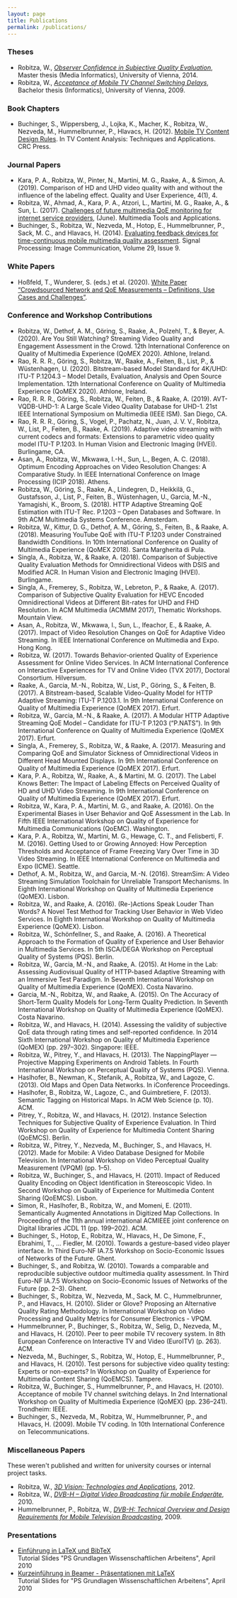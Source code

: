```yaml
---
layout: page
title: Publications
permalink: /publications/
---
```


### Theses

* Robitza, W., [_Observer Confidence in Subjective Quality Evaluation_](http://othes.univie.ac.at/31718/), Master thesis (Media Informatics), University of Vienna, 2014.
* Robitza, W., [_Acceptance of Mobile TV Channel Switching Delays_](../documents/robitza-acceptance-thesis.pdf), Bachelor thesis (Informatics), University of Vienna, 2009.

### Book Chapters

* Buchinger, S., Wippersberg, J., Lojka, K., Macher, K., Robitza, W., Nezveda, M., Hummelbrunner, P., Hlavacs, H. (2012). [Mobile TV Content Design Rules](http://www.crcnetbase.com/doi/abs/10.1201/b11723-19). In TV Content Analysis: Techniques and Applications. CRC Press.

### Journal Papers

* Kara, P. A., Robitza, W., Pinter, N., Martini, M. G., Raake, A., & Simon, A. (2019). Comparison of HD and UHD video quality with and without the influence of the labeling effect. Quality and User Experience, 4(1), 4.
* Robitza, W., Ahmad, A., Kara, P. A., Atzori, L., Martini, M. G., Raake, A., & Sun, L. (2017). [Challenges of future multimedia QoE monitoring for internet service providers](https://link.springer.com/article/10.1007%2Fs11042-017-4870-z), (June). Multimedia Tools and Applications.
* Buchinger, S., Robitza, W., Nezveda, M., Hotop, E., Hummelbrunner, P., Sack, M. C., and Hlavacs, H. (2014). [Evaluating feedback devices for time-continuous mobile multimedia quality assessment](http://www.sciencedirect.com/science/article/pii/S0923596514001076). Signal Processing: Image Communication, Volume 29, Issue 9.

### White Papers

* Hoßfeld, T., Wunderer, S. (eds.) et al. (2020). [White Paper “Crowdsourced Network and QoE Measurements – Definitions, Use Cases and Challenges”](https://doi.org/10.25972/OPUS-20232).

### Conference and Workshop Contributions

* Robitza, W., Dethof, A. M., Göring, S., Raake, A., Polzehl, T., & Beyer, A. (2020). Are You Still Watching? Streaming Video Quality and Engagement Assessment in the Crowd. 12th International Conference on Quality of Multimedia Experience (QoMEX 2020). Athlone, Ireland.
* Rao, R. R. R., Göring, S., Robitza, W., Raake, A., Feiten, B., List, P., & Wüstenhagen, U. (2020). Bitstream-based Model Standard for 4K/UHD: ITU-T P.1204.3 – Model Details, Evaluation, Analysis and Open Source Implementation. 12th International Conference on Quality of Multimedia Experience (QoMEX 2020). Athlone, Ireland.
* Rao, R. R. R., Göring, S., Robitza, W., Feiten, B., & Raake, A. (2019). AVT-VQDB-UHD-1: A Large Scale Video Quality Database for UHD-1. 21st IEEE International Symposium on Multimedia (IEEE ISM). San Diego, CA.
* Rao, R. R. R., Göring, S., Vogel, P., Pachatz, N., Juan, J. V. V., Robitza, W., List, P., Feiten, B., Raake, A. (2019). Adaptive video streaming with current codecs and formats: Extensions to parametric video quality model ITU-T P.1203. In Human Vision and Electronic Imaging (HVEI). Burlingame, CA.
* Asan, A., Robitza, W., Mkwawa, I.-H., Sun, L., Begen, A. C. (2018). Optimum Encoding Approaches on Video Resolution Changes: A Comparative Study. In IEEE International Conference on Image Processing (ICIP 2018). Athens.
* Robitza, W., Göring, S., Raake, A., Lindegren, D., Heikkilä, G., Gustafsson, J., List, P., Feiten, B., Wüstenhagen, U., Garcia, M.-N., Yamagishi, K., Broom, S. (2018). HTTP Adaptive Streaming QoE Estimation with ITU-T Rec. P.1203 – Open Databases and Software. In 9th ACM Multimedia Systems Conference. Amsterdam.
* Robitza, W., Kittur, D. G., Dethof, A. M., Göring, S., Feiten, B., & Raake, A. (2018). Measuring YouTube QoE with ITU-T P.1203 under Constrained Bandwidth Conditions. In 10th International Conference on Quality of Multimedia Experience (QoMEX 2018). Santa Margherita di Pula.
* Singla, A., Robitza, W., & Raake, A. (2018). Comparison of Subjective Quality Evaluation Methods for Omnidirectional Videos with DSIS and Modified ACR. In Human Vision and Electronic Imaging (HVEI). Burlingame.
* Singla, A., Fremerey, S., Robitza, W., Lebreton, P., & Raake, A. (2017). Comparison of Subjective Quality Evaluation for HEVC Encoded Omnidirectional Videos at Different Bit-rates for UHD and FHD Resolution. In ACM Multimedia (ACMMM 2017), Thematic Workshops. Mountain View.
* Asan, A., Robitza, W., Mkwawa, I., Sun, L., Ifeachor, E., & Raake, A. (2017). Impact of Video Resolution Changes on QoE for Adaptive Video Streaming. In IEEE International Conference on Multimedia and Expo. Hong Kong.
* Robitza, W. (2017). Towards Behavior-oriented Quality of Experience Assessment for Online Video Services. In ACM International Conference on Interactive Experiences for TV and Online Video (TVX 2017), Doctoral Consortium. Hilversum.
* Raake, A., Garcia, M.-N., Robitza, W., List, P., Göring, S., & Feiten, B. (2017). A Bitstream-based, Scalable Video-Quality Model for HTTP Adaptive Streaming: ITU-T P.1203.1. In 9th International Conference on Quality of Multimedia Experience (QoMEX 2017). Erfurt.
* Robitza, W., Garcia, M.-N., & Raake, A. (2017). A Modular HTTP Adaptive Streaming QoE Model – Candidate for ITU-T P.1203 (“P.NATS”). In 9th International Conference on Quality of Multimedia Experience (QoMEX 2017). Erfurt.
* Singla, A., Fremerey, S., Robitza, W., & Raake, A. (2017). Measuring and Comparing QoE and Simulator Sickness of Omnidirectional Videos in Different Head Mounted Displays. In 9th International Conference on Quality of Multimedia Experience (QoMEX 2017). Erfurt.
* Kara, P. A., Robitza, W., Raake, A., & Martini, M. G. (2017). The Label Knows Better: The Impact of Labeling Effects on Perceived Quality of HD and UHD Video Streaming. In 9th International Conference on Quality of Multimedia Experience (QoMEX 2017). Erfurt.
* Robitza, W., Kara, P. A., Martini, M. G., and Raake, A. (2016). On the Experimental Biases in User Behavior and QoE Assessment in the Lab. In Fifth IEEE International Workshop on Quality of Experience for Multimedia Communications (QoEMC). Washington.
* Kara, P. A., Robitza, W., Martini, M. G., Hewage, C. T., and Felisberti, F. M. (2016). Getting Used to or Growing Annoyed: How Perception Thresholds and Acceptance of Frame Freezing Vary Over Time in 3D Video Streaming. In IEEE International Conference on Multimedia and Expo (ICME). Seattle.
* Dethof, A. M., Robitza, W., and Garcia, M.-N. (2016). StreamSim: A Video Streaming Simulation Toolchain for Unreliable Transport Mechanisms. In Eighth International Workshop on Quality of Multimedia Experience (QoMEX). Lisbon.
* Robitza, W., and Raake, A. (2016). (Re-)Actions Speak Louder Than Words? A Novel Test Method for Tracking User Behavior in Web Video Services. In Eighth International Workshop on Quality of Multimedia Experience (QoMEX). Lisbon.
* Robitza, W., Schönfellner, S., and Raake, A. (2016). A Theoretical Approach to the Formation of Quality of Experience and User Behavior in Multimedia Services. In 5th ISCA/DEGA Workshop on Perceptual Quality of Systems (PQS). Berlin.
* Robitza, W., Garcia, M.-N., and Raake, A. (2015). At Home in the Lab: Assessing Audiovisual Quality of HTTP-based Adaptive Streaming with an Immersive Test Paradigm. In Seventh International Workshop on Quality of Multimedia Experience (QoMEX). Costa Navarino.
* Garcia, M.-N., Robitza, W., and Raake, A. (2015). On The Accuracy of Short-Term Quality Models for Long-Term Quality Prediction. In Seventh International Workshop on Quality of Multimedia Experience (QoMEX). Costa Navarino.
* Robitza, W., and Hlavacs, H. (2014). Assessing the validity of subjective QoE data through rating times and self-reported confidence. In 2014 Sixth International Workshop on Quality of Multimedia Experience (QoMEX) (pp. 297–302). Singapore: IEEE.
* Robitza, W., Pitrey, Y., and Hlavacs, H. (2013). The NappingPlayer — Projective Mapping Experiments on Android Tablets. In Fourth International Workshop on Perceptual Quality of Systems (PQS). Vienna.
* Haslhofer, B., Newman, K., Stefanik, A., Robitza, W., and Lagoze, C. (2013). Old Maps and Open Data Networks. In iConference Proceedings.
* Haslhofer, B., Robitza, W., Lagoze, C., and Guimbretiere, F. (2013). Semantic Tagging on Historical Maps. In ACM Web Science (p. 10). ACM.
* Pitrey, Y., Robitza, W., and Hlavacs, H. (2012). Instance Selection Techniques for Subjective Quality of Experience Evaluation. In Third Workshop on Quality of Experience for Multimedia Content Sharing (QoEMCS). Berlin.
* Robitza, W., Pitrey, Y., Nezveda, M., Buchinger, S., and Hlavacs, H. (2012). Made for Mobile: A Video Database Designed for Mobile Television. In International Workshop on Video Perceptual Quality Measurement (VPQM) (pp. 1–5).
* Robitza, W., Buchinger, S., and Hlavacs, H. (2011). Impact of Reduced Quality Encoding on Object Identification in Stereoscopic Video. In Second Workshop on Quality of Experience for Multimedia Content Sharing (QoEMCS). Lisbon.
* Simon, R., Haslhofer, B., Robitza, W., and Momeni, E. (2011). Semantically Augmented Annotations in Digitized Map Collections. In Proceeding of the 11th annual international ACMIEEE joint conference on Digital libraries JCDL 11 (pp. 199–202). ACM.
* Buchinger, S., Hotop, E., Robitza, W., Hlavacs, H., De Simone, F., Ebrahimi, T., … Fiedler, M. (2010). Towards a gesture-based video player interface. In Third Euro-NF IA.7.5 Workshop on Socio-Economic Issues of Networks of the Future. Ghent.
* Buchinger, S., and Robitza, W. (2010). Towards a comparable and reproducible subjective outdoor multimedia quality assessment. In Third Euro-NF IA.7.5 Workshop on Socio-Economic Issues of Networks of the Future (pp. 2–3). Ghent.
* Buchinger, S., Robitza, W., Nezveda, M., Sack, M. C., Hummelbrunner, P., and Hlavacs, H. (2010). Slider or Glove? Proposing an Alternative Quality Rating Methodology. In International Workshop on Video Processing and Quality Metrics for Consumer Electronics - VPQM.
* Hummelbrunner, P., Buchinger, S., Robitza, W., Selig, D., Nezveda, M., and Hlavacs, H. (2010). Peer to peer mobile TV recovery system. In 8th European Conference on Interactive TV and Video (EuroITV) (p. 263). ACM.
* Nezveda, M., Buchinger, S., Robitza, W., Hotop, E., Hummelbrunner, P., and Hlavacs, H. (2010). Test persons for subjective video quality testing: Experts or non-experts? In Workshop on Quality of Experience for Multimedia Content Sharing (QoEMCS). Tampere.
* Robitza, W., Buchinger, S., Hummelbrunner, P., and Hlavacs, H. (2010). Acceptance of mobile TV channel switching delays. In 2nd International Workshop on Quality of Multimedia Experience (QoMEX) (pp. 236–241). Trondheim: IEEE.
* Buchinger, S., Nezveda, M., Robitza, W., Hummelbrunner, P., and Hlavacs, H. (2009). Mobile TV coding. In 10th International Conference on Telecommunications.

### Miscellaneous Papers

These weren't published and written for university courses or internal project tasks.

* Robitza, W., [_3D Vision: Technologies and Applications_](../documents/robitza-3d-vision.pdf), 2012.
* Robitza, W., [_DVB-H – Digital Video Broadcasting für mobile Endgeräte_](../documents/robitza-dvb.pdf), 2010.
* Hummelbrunner, P., Robitza, W., [_DVB-H: Technical Overview and Design Requirements for Mobile Television Broadcasting_](../documents/hummelbrunner-robitza-dvbh.pdf), 2009.

### Presentations

* [Einführung in LaTeX und BibTeX](../documents/pa.wgi_tutorial1.pdf)  
    Tutorial Slides "PS Grundlagen Wissenschaftlichen Arbeitens", April 2010
* [Kurzeinführung in Beamer - Präsentationen mit LaTeX](../documents/pa.wgi_tutorial2.pdf)  
    Tutorial Slides for "PS Grundlagen Wissenschaftlichen Arbeitens", April 2010